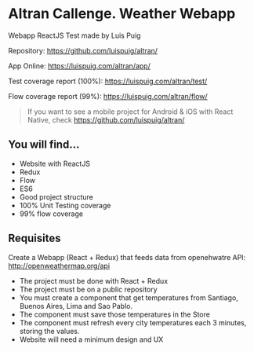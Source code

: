 # Altran Callenge. Weather Webapp
Webapp ReactJS Test made by Luis Puig

Repository: https://github.com/luispuig/altran/

App Online: https://luispuig.com/altran/app/

Test coverage report (100%): https://luispuig.com/altran/test/

Flow coverage report (99%): https://luispuig.com/altran/flow/

> If you want to see a mobile project for Android & iOS with React Native, check https://github.com/luispuig/altran/

## You will find...
- Website with ReactJS
- Redux
- Flow
- ES6
- Good project structure
- 100% Unit Testing coverage
- 99% flow coverage


## Requisites

Create a Webapp (React + Redux) that feeds data from openehwatre API: http://openweathermap.org/api

- The project must be done with React + Redux
- The project must be on a public repository
- You must create a component that get temperatures from Santiago, Buenos Aires, Lima and Sao Pablo.
- The component must save those temperatures in the Store
- The component must refresh every city temperatures each 3 minutes, storing the values.
- Website will need a minimum design and UX